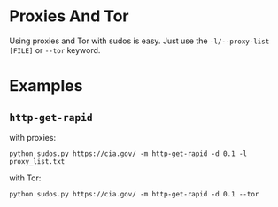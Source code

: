 # Proxies And Tor

Using proxies and Tor with sudos is easy. Just use the `-l/--proxy-list [FILE]` or `--tor` keyword.

# Examples

## `http-get-rapid`
with proxies:
```
python sudos.py https://cia.gov/ -m http-get-rapid -d 0.1 -l proxy_list.txt
```
with Tor:
```
python sudos.py https://cia.gov/ -m http-get-rapid -d 0.1 --tor
```
